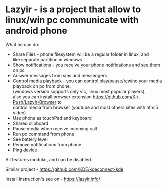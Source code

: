 # Lazyir - is a project that allow to linux/win pc communicate with android phone
What he can do:

* Share Files - phone filesystem will be a regular folder in linux, and\
like separate partition in windows
* Show notifications - you receive your phone notifications and see them on pc
* Answer messages from sms and messengers
* Control media playback - you can control play/pause/rewind your media playback on pc from phone,\
(windows version supports only vlc, linux most popular players),\
also you can install browser extension https://github.com/Kir-Push/LazyIr-Browser to\
control media from browser (youtube and most others sites with html5 video)
* Use phone as touchPad and keyboard
* Shared clipboard
* Pause media when receive incoming call
* Run pc command from phone
* See battery level
* Remove notifications from phone
* Ping device

All features modular, and can be disabled.

Similar project - https://github.com/KDE/kdeconnect-kde

Install instruction's  see on - https://lazyir.info/
